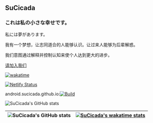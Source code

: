 ## SuCicada
### これは私の小さな幸せです。

私には夢があります。

我有一个梦想，让志同道合的人能够认识。让过来人能够为后辈解惑。

我们意图通过解释并控制认知来使个人达到更大的进步。

[请加入我们](https://sucicada.github.io)

[![wakatime](https://wakatime.com/badge/user/3fc02189-032a-48aa-9fc5-2a62f91ef4f9.svg)](https://wakatime.com/@3fc02189-032a-48aa-9fc5-2a62f91ef4f9)

[![Netlify Status](https://api.netlify.com/api/v1/badges/19a619d9-7f66-48a0-b581-997ccec9ae30/deploy-status)](https://app.netlify.com/sites/sucicada/deploys)

android.sucicada.github.io:[![Build](https://github.com/SuCicada/android.sucicada.github.io/actions/workflows/main.yml/badge.svg)](https://github.com/SuCicada/android.sucicada.github.io/actions/workflows/main.yml)

![SuCicada's GitHub stats](https://github-readme-stats.vercel.app/api?username=SuCicada&show_icons=true&theme=default) 

| ![SuCicada's GitHub stats](https://github-readme-stats.vercel.app/api?username=SuCicada&show_icons=true&theme=default) | [![SuCicada's wakatime stats](https://github-readme-stats.vercel.app/api/wakatime?username=SuCicada&layout=compact)](https://github.com/SuCicada) |
| ------------------------------------------------------------ | ------------------------------------------------------------ |

